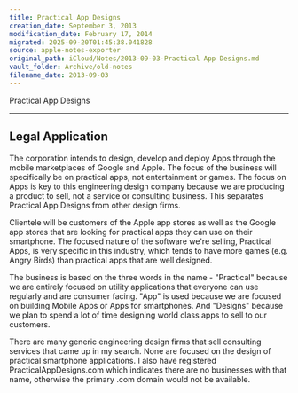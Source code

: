 ```yaml
---
title: Practical App Designs
creation_date: September 3, 2013
modification_date: February 17, 2014
migrated: 2025-09-20T01:45:38.041828
source: apple-notes-exporter
original_path: iCloud/Notes/2013-09-03-Practical App Designs.md
vault_folder: Archive/old-notes
filename_date: 2013-09-03
---
```



Practical App Designs

---------
Legal Application
---------

The corporation intends to design, develop and deploy Apps through the mobile marketplaces of Google and Apple. The focus of the business will specifically be on practical apps, not entertainment or games. The focus on Apps is key to this engineering design company because we are producing a product to sell, not a service or consulting business. This separates Practical App Designs from other design firms.

Clientele will be customers of the Apple app stores as well as the Google app stores that are looking for practical apps they can use on their smartphone. The focused nature of the software we're selling, Practical Apps, is very specific in this industry, which tends to have more games (e.g. Angry Birds) than practical apps that are well designed.

The business is based on the three words in the name - "Practical" because we are entirely focused on utility applications that everyone can use regularly and are consumer facing. "App" is used because we are focused on building Mobile Apps or Apps for smartphones. And "Designs" because we plan to spend a lot of time designing world class apps to sell to our customers.

There are many generic engineering design firms that sell consulting services that came up in my search. None are focused on the design of practical smartphone applications. I also have registered PracticalAppDesigns.com which indicates there are no businesses with that name, otherwise the primary .com domain would not be available.
